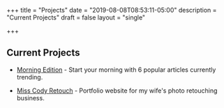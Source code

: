 +++
title = "Projects"
date = "2019-08-08T08:53:11-05:00"
description = "Current Projects"
draft = false
layout = "single"

+++

## Current Projects


* [Morning Edition](morningedition) - Start your morning with 6 popular articles currently trending. 

* [Miss Cody Retouch](https://misscody.com) - Portfolio website for my wife's photo retouching business. 



